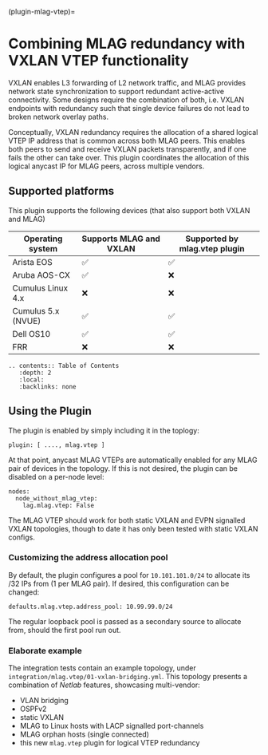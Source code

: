 (plugin-mlag-vtep)=
# Combining MLAG redundancy with VXLAN VTEP functionality

VXLAN enables L3 forwarding of L2 network traffic, and MLAG provides network state synchronization to support redundant active-active connectivity. Some designs require the combination of both, i.e. VXLAN endpoints with redundancy such that single device failures do not lead to broken network overlay paths.

Conceptually, VXLAN redundancy requires the allocation of a shared logical VTEP IP address that is common across both MLAG peers. This enables both peers to send and receive VXLAN packets transparently, and if one fails the other can take over. This plugin coordinates the allocation of this logical anycast IP for MLAG peers, across multiple vendors.

## Supported platforms

This plugin supports the following devices (that also support both VXLAN and MLAG)

| Operating system   | Supports MLAG and VXLAN | Supported by mlag.vtep plugin |
| ------------------ | ----------------------- | ----------------------------- |
| Arista EOS         |           ✅            |              ✅               |
| Aruba AOS-CX       |           ✅            |              ❌               |
| Cumulus Linux 4.x  |           ❌            |              ❌               |
| Cumulus 5.x (NVUE) |           ✅            |              ✅               |
| Dell OS10          |           ✅            |              ✅               |
| FRR                |           ❌            |              ❌               |

```eval_rst
.. contents:: Table of Contents
   :depth: 2
   :local:
   :backlinks: none
```

## Using the Plugin

The plugin is enabled by simply including it in the toplogy:
```
plugin: [ ...., mlag.vtep ]
```

At that point, anycast MLAG VTEPs are automatically enabled for any MLAG pair of devices in the topology. If this is not desired, the plugin can be disabled on a per-node level:
```
nodes:
  node_without_mlag_vtep:
    lag.mlag.vtep: False
```

The MLAG VTEP should work for both static VXLAN and EVPN signalled VXLAN topologies, though to date it has only been tested with static VXLAN configs.

### Customizing the address allocation pool

By default, the plugin configures a pool for `10.101.101.0/24` to allocate its /32 IPs from (1 per MLAG pair). If desired, this configuration can be changed:
```
defaults.mlag.vtep.address_pool: 10.99.99.0/24
```

The regular loopback pool is passed as a secondary source to allocate from, should the first pool run out.

### Elaborate example

The integration tests contain an example topology, under `integration/mlag.vtep/01-vxlan-bridging.yml`. This topology presents a combination of *Netlab* features, showcasing multi-vendor:
* VLAN bridging
* OSPFv2
* static VXLAN
* MLAG to Linux hosts with LACP signalled port-channels
* MLAG orphan hosts (single connected)
* this new `mlag.vtep` plugin for logical VTEP redundancy